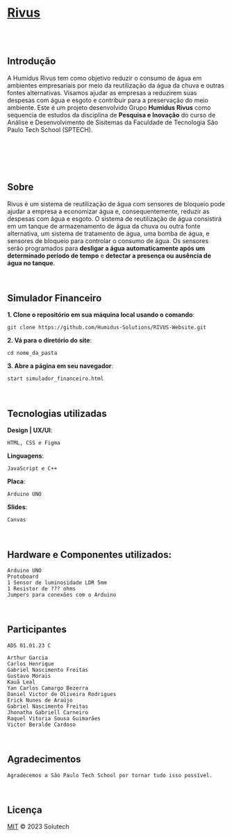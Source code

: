 # [Rivus](https://github.com/Humidus-Solutions/)

<br><br>

## Introdução

 A Humidus Rivus tem como objetivo reduzir o consumo de água em ambientes empresariais por meio da reutilização da água da chuva e outras fontes alternativas.
 Visamos ajudar as empresas a reduzirem suas despesas com água e esgoto e contribuir para a preservação do meio ambiente.
 Este é um projeto desenvolvido Grupo <b>Humidus Rivus</b> como sequencia de estudos da disciplina de <b>Pesquisa e Inovação</b> do curso de Análise e Desenvolvimento de Sisitemas da Faculdade de Tecnologia São Paulo Tech School (SPTECH).

<br><br><br><br>

## Sobre

Rivus é um sistema de reutilização de água com sensores de bloqueio pode ajudar a empresa a economizar água e, consequentemente, reduzir as despesas com água e esgoto. O sistema de reutilização de água consistirá em um tanque de armazenamento de água da chuva ou outra fonte alternativa, um sistema de tratamento de água, uma bomba de água, e sensores de bloqueio para controlar o consumo de água. Os sensores serão programados para <b>desligar a água automaticamente após um determinado período de tempo</b> e <b>detectar a presença ou ausência de água no tanque</b>.

<br>

## Simulador Financeiro

**1. Clone o repositório em sua máquina local usando o comando**:
```
git clone https://github.com/Humidus-Solutions/RIVUS-Website.git
```

**2. Vá para o diretório do site**:
```
cd nome_da_pasta
```
    
**3. Abre a página em seu navegador**:
```
start simulador_financeiro.html
```

<br>

## Tecnologias utilizadas
**Design | UX/UI**:
```
HTML, CSS e Figma

```
**Linguagens**:
```
JavaScript e C++
```
    
**Placa**:
```
Arduino UNO
```


**Slides**:
```
Canvas
```
    
<br>

## Hardware e Componentes utilizados:

    Arduino UNO
    Protoboard
    1 Sensor de luminosidade LDR 5mm
    1 Resistor de ??? ohms
    Jumpers para conexões com o Arduino
    
<br>

## Participantes
    ADS 01.01.23 C
    
    Arthur Garcia
    Carlos Henrique
    Gabriel Nascimento Freitas
    Gustavo Morais
    Kauã Leal
    Yan Carlos Camargo Bezerra
    Daniel Victor de Oliveira Rodrigues
    Erick Nunes de Araújo
    Gabriel Nascimento Freitas
    Jhonatha Gabriell Carneiro
    Raquel Vitoria Sousa Guimarães
    Victor Beralde Cardoso
    
<br>

## Agradecimentos

    Agradecemos a São Paulo Tech School por tornar tudo isso possível. 
    
<br>

## Licença

[MIT](LICENSE) © 2023 Solutech 

